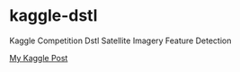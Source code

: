# kaggle-dstl
Kaggle Competition Dstl Satellite Imagery Feature Detection

[My Kaggle Post](https://www.kaggle.com/piercingdan/dstl-satellite-imagery-feature-detection/image-exploration-on-aws)
